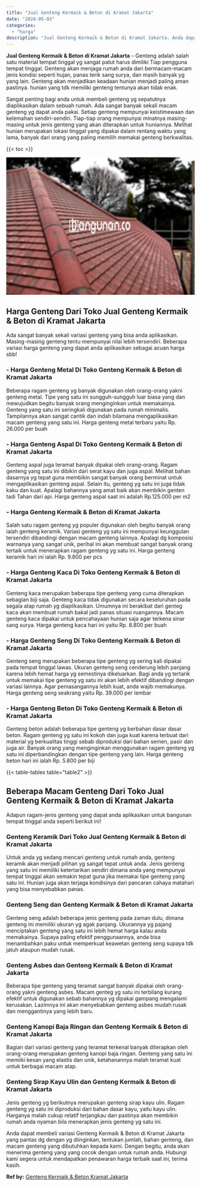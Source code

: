 ```yaml
---
title: "Jual Genteng Kermaik & Beton di Kramat Jakarta"
date: "2024-05-03"
categories: 
  - "harga"
description: "Jual Genteng Kermaik & Beton di Kramat Jakarta. Anda dapat membeli variasi Genteng Kermaik & Beton di Kramat Jakarta yang pantas dg dengan yg diinginkan, ten..."
---
```


**Jual Genteng Kermaik & Beton di Kramat Jakarta** – Genteng adalah salah satu material tempat tinggal yg sangat patut harus dimiliki Tiap pengguna tempat tinggal. Genteng akan menjaga rumah anda dari bermacam-macam jenis kondisi seperti hujan, panas terik sang surya, dan masih banyak yg yang lain. Genteng akan menjadikan keadaan hunian menjadi paling aman pastinya. hunian yang tdk memiliki genteng tentunya akan tidak enak.

Sangat penting bagi anda untuk membeli genteng yg sepatutnya diaplikasikan dalam sebuah rumah. Ada sangat banyak sekali macam genteng yg dapat anda pakai. Setiap genteng mempunyai keistimewaan dan kelemahan sendiri-sendiri. Tiap-tiap orang mempunyai minatnya masing-masing untuk jenis genteng yang akan diterapkan untuk huniannya. Melihat hunian merupakan lokasi tinggal yang dipakai dalam rentang waktu yang lama, banyak dari orang yang paling memilih memakai genteng berkwalitas.

{{< toc >}}

![Jual Genteng Kermaik & Beton di Kramat Jakarta](/images/genteng-minimalis-murah05.png)

## Harga Genteng Dari Toko Jual Genteng Kermaik & Beton di Kramat Jakarta

Ada sangat banyak sekali variasi genteng yang bisa anda aplikasikan. Masing-masing genteng tentu mempunyai nilai lebih tersendiri. Beberapa variasi harga genteng yang dapat anda aplikasikan sebagai acuan harga sbb!

### \- Harga Genteng Metal Di Toko Genteng Kermaik & Beton di Kramat Jakarta

Beberapa ragam genteng yg banyak digunakan oleh orang-orang yakni genteng metal. Tipe yang satu ini sungguh-sungguh luar biasa yang dan mewujudkan begitu banyak orang menginginkan untuk memakainya. Genteng yang satu ini seringkali digunakan pada rumah minimalis. Tampilannya akan sangat cantik dan indah bilamana mengaplikasikan macam genteng yang satu ini. Harga genteng metal terbaru yaitu Rp. 26.000 per buah

### \- Harga Genteng Aspal Di Toko Genteng Kermaik & Beton di Kramat Jakarta

Genteng aspal juga teramat banyak dipakai oleh orang-orang. Ragam genteng yang satu ini dibikin dari serat kayu dan juga aspal. Melihat bahan dasarnya yg tepat guna membikin sangat banyak orang berminat untuk mengaplikasikan genteng aspal. Selain itu, genteng yg satu ini juga tidak kaku dan kuat. Apalagi bahannya yang amat baik akan membikin genten tadi Tahan dari api. Harga genteng aspal saat ini adalah Rp.125.000 per m2

### \- Harga Genteng Kermaik & Beton di Kramat Jakarta

Salah satu ragam genteng yg populer digunakan oleh begitu banyak orang ialah genteng keramik. Variasi genteng yg satu ini mempunyai keunggulan tersendiri dibandingi dengan macam genteng lainnya. Apalagi dg komposisi warnanya yang sangat unik, perihal ini akan membuat sangat banyak orang tertaik untuk menerapkan ragam genteng yg satu ini. Harga genteng keramik hari ini ialah Rp. 9.800 per pcs

### \- Harga Genteng Kaca Di Toko Genteng Kermaik & Beton di Kramat Jakarta

Genteng kaca merupakan beberapa tipe genteng yang cuma diterapkan sebagian biji saja. Genteng kaca tidak digunakan secara keseluruhan pada segala atap rumah yg diaplikasikan. Umumnya ini berakibat dari genteg kaca akan membuat rumah bakal jadi panas situasi ruangannya. Macam genteng kaca dipakai untuk pencahayaan hunian saja agar terkena sinar sang surya. Harga genteng kaca hari ini yaitu Rp. 8.800 per buah

### \- Harga Genteng Seng Di Toko Genteng Kermaik & Beton di Kramat Jakarta

Genteng seng merupakan beberapa tipe genteng yg sering kali dipakai pada tempat tinggal lawas. Ukuran genteng seng cenderung lebih panjang karena lebih hemat harga yg semestinya dikeluarkan. Bagi anda yg tertarik untuk memakai tipe genteng yg satu ini akan lebih efektif dibandingi dengan variasi lainnya. Agar pemasangannya lebih kuat, anda wajib memakunya. Harga genteng seng seakrang yaitu Rp. 39.000 per lembar

### \- Harga Genteng Beton Di Toko Genteng Kermaik & Beton di Kramat Jakarta

Genteng beton adalah beberapa tipe genteng yg berbahan dasar dasar beton. Ragam genteng yg satu ini kokoh dan juga kuat karena terbuat dari material yg berkualitas tinggi sebab diproduksi dari bahan semen, pasir dan juga air. Banyak orang yang menginginkan menggunakan ragam genteng yg satu ini diperbandingkan dengan tipe genteng yang lain. Harga genteng beton hari ini ialah Rp. 5.800 per biji

{{< table-tables table="table2" >}}

## Beberapa Macam Genteng Dari Toko Jual Genteng Kermaik & Beton di Kramat Jakarta

Adapun ragam-jenis genteng yang dapat anda aplikasikan untuk bangunan tempat tinggal anda seperti berikut ini!

### Genteng Keramik Dari Toko Jual Genteng Kermaik & Beton di Kramat Jakarta

Untuk anda yg sedang mencari genteng untuk rumah anda, genteng keramik akan menjadi pilihan yg sangat tepat untuk anda. Jenis genteng yang satu ini memiliki ketertarikan sendiri dimana anda yang mempunyai tempat tinggal akan semakin tepat guna jika memakai tipe genteng yang satu ini. Hunian juga akan terjaga kondisinya dari pancaran cahaya matahari yang bisa menyebabkan panas.

### Genteng Seng dan Genteng Kermaik & Beton di Kramat Jakarta

Genteng seng adalah beberapa jenis genteng pada zaman dulu, dimana genteng ini memiliki ukuran yg agak panjang. Ukurannya yg pajang menciptakan genteng yang satu ini lebih hemat harga kalau anda memakainya. Supaya paling efektif penggunaannya, anda bisa menambahkan paku untuk memperkuat keawetan genteng seng supaya tdk jatuh ataupun mudah rusak.

### Genteng Asbes dan Genteng Kermaik & Beton di Kramat Jakarta

Beberapa tipe genteng yang teramat sangat banyak dipakai oleh orang-orang yakni genteng asbes. Macam genteg yg satu ini terbilang kurang efektif untuk digunakan sebab bahannya yg dipakai gampang mengalami kerusakan. Lazimnya ini akan menyebabkan genteng asbes mudah rusak dan menggantinya yang lebih baru.

### Genteng Kanopi Baja Ringan dan Genteng Kermaik & Beton di Kramat Jakarta

Bagian dari variasi genteng yang teramat terkenal banyak diterapkan oleh orang-orang merupakan genteng kanopi baja ringan. Genteng yang satu ini memiiki kesan yang elastis dan unik, ketahanannya malah teramat kuat untuk berbagai macam atap.

### Genteng Sirap Kayu Ulin dan Genteng Kermaik & Beton di Kramat Jakarta

Jenis genteng yg berikutnya merupakan genteng sirap kayu ulin. Ragam genteng yg satu ini diproduksi dari bahan dasar kayu, yaitu kayu ulin. Harganya malah cukup relatif terjangkau dan pastinya akan membikin rumah anda nyaman bila menerapkan jenis genteng yg satu ini.

Anda dapat membeli variasi Genteng Kermaik & Beton di Kramat Jakarta yang pantas dg dengan yg diinginkan, tentukan jumlah, bahan genteng, dan macam genteng yang dibutuhkan kepada kami. Dengan begitu, anda akan menerima genteng yang yang cocok dengan untuk rumah anda. Hubungi kami segera untuk mendapatkan penawaran harga terbaik saat ini, terima kasih.

**Ref by:**  [Genteng Kermaik & Beton  Kramat Jakarta](https://id.wikipedia.org/wiki/Genteng)
